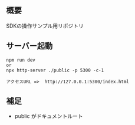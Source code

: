 ## 概要

SDKの操作サンプル用リポジトリ


## サーバー起動

```
npm run dev
or 
npx http-server ./public -p 5300 -c-1 

アクセスURL =>  http://127.0.0.1:5300/index.html

```




## 補足

- public がドキュメントルート
